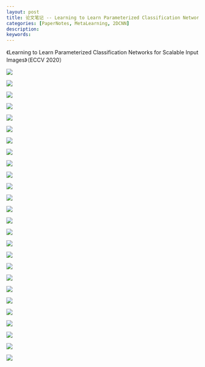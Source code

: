 ```yaml
---
layout: post
title: 论文笔记 -- Learning to Learn Parameterized Classification Networks for Scalable Input Images
categories: [PaperNotes, MetaLearning, 2DCNN]
description: 
keywords: 
---
```


《Learning to Learn Parameterized Classification Networks for Scalable Input Images》（ECCV 2020）

![](/images/ECCV2020_Learning_to_Learn_Parameterized_Classification_Networks_for_Scalable_Input_Images/ECCV2020_Learning_to_Learn_Parameterized_Classification_Networks_for_Scalable_Input_Images-01.png)



![](/images/ECCV2020_Learning_to_Learn_Parameterized_Classification_Networks_for_Scalable_Input_Images/ECCV2020_Learning_to_Learn_Parameterized_Classification_Networks_for_Scalable_Input_Images-02.png)



![](/images/ECCV2020_Learning_to_Learn_Parameterized_Classification_Networks_for_Scalable_Input_Images/ECCV2020_Learning_to_Learn_Parameterized_Classification_Networks_for_Scalable_Input_Images-03.png)



![](/images/ECCV2020_Learning_to_Learn_Parameterized_Classification_Networks_for_Scalable_Input_Images/ECCV2020_Learning_to_Learn_Parameterized_Classification_Networks_for_Scalable_Input_Images-04.png)



![](/images/ECCV2020_Learning_to_Learn_Parameterized_Classification_Networks_for_Scalable_Input_Images/ECCV2020_Learning_to_Learn_Parameterized_Classification_Networks_for_Scalable_Input_Images-05.png)



![](/images/ECCV2020_Learning_to_Learn_Parameterized_Classification_Networks_for_Scalable_Input_Images/ECCV2020_Learning_to_Learn_Parameterized_Classification_Networks_for_Scalable_Input_Images-06.png)



![](/images/ECCV2020_Learning_to_Learn_Parameterized_Classification_Networks_for_Scalable_Input_Images/ECCV2020_Learning_to_Learn_Parameterized_Classification_Networks_for_Scalable_Input_Images-07.png)



![](/images/ECCV2020_Learning_to_Learn_Parameterized_Classification_Networks_for_Scalable_Input_Images/ECCV2020_Learning_to_Learn_Parameterized_Classification_Networks_for_Scalable_Input_Images-08.png)



![](/images/ECCV2020_Learning_to_Learn_Parameterized_Classification_Networks_for_Scalable_Input_Images/ECCV2020_Learning_to_Learn_Parameterized_Classification_Networks_for_Scalable_Input_Images-09.png)



![](/images/ECCV2020_Learning_to_Learn_Parameterized_Classification_Networks_for_Scalable_Input_Images/ECCV2020_Learning_to_Learn_Parameterized_Classification_Networks_for_Scalable_Input_Images-10.png)



![](/images/ECCV2020_Learning_to_Learn_Parameterized_Classification_Networks_for_Scalable_Input_Images/ECCV2020_Learning_to_Learn_Parameterized_Classification_Networks_for_Scalable_Input_Images-11.png)



![](/images/ECCV2020_Learning_to_Learn_Parameterized_Classification_Networks_for_Scalable_Input_Images/ECCV2020_Learning_to_Learn_Parameterized_Classification_Networks_for_Scalable_Input_Images-12.png)



![](/images/ECCV2020_Learning_to_Learn_Parameterized_Classification_Networks_for_Scalable_Input_Images/ECCV2020_Learning_to_Learn_Parameterized_Classification_Networks_for_Scalable_Input_Images-13.png)



![](/images/ECCV2020_Learning_to_Learn_Parameterized_Classification_Networks_for_Scalable_Input_Images/ECCV2020_Learning_to_Learn_Parameterized_Classification_Networks_for_Scalable_Input_Images-14.png)



![](/images/ECCV2020_Learning_to_Learn_Parameterized_Classification_Networks_for_Scalable_Input_Images/ECCV2020_Learning_to_Learn_Parameterized_Classification_Networks_for_Scalable_Input_Images-15.png)



![](/images/ECCV2020_Learning_to_Learn_Parameterized_Classification_Networks_for_Scalable_Input_Images/ECCV2020_Learning_to_Learn_Parameterized_Classification_Networks_for_Scalable_Input_Images-16.png)



![](/images/ECCV2020_Learning_to_Learn_Parameterized_Classification_Networks_for_Scalable_Input_Images/ECCV2020_Learning_to_Learn_Parameterized_Classification_Networks_for_Scalable_Input_Images-17.png)



![](/images/ECCV2020_Learning_to_Learn_Parameterized_Classification_Networks_for_Scalable_Input_Images/ECCV2020_Learning_to_Learn_Parameterized_Classification_Networks_for_Scalable_Input_Images-18.png)



![](/images/ECCV2020_Learning_to_Learn_Parameterized_Classification_Networks_for_Scalable_Input_Images/ECCV2020_Learning_to_Learn_Parameterized_Classification_Networks_for_Scalable_Input_Images-19.png)



![](/images/ECCV2020_Learning_to_Learn_Parameterized_Classification_Networks_for_Scalable_Input_Images/ECCV2020_Learning_to_Learn_Parameterized_Classification_Networks_for_Scalable_Input_Images-20.png)



![](/images/ECCV2020_Learning_to_Learn_Parameterized_Classification_Networks_for_Scalable_Input_Images/ECCV2020_Learning_to_Learn_Parameterized_Classification_Networks_for_Scalable_Input_Images-21.png)



![](/images/ECCV2020_Learning_to_Learn_Parameterized_Classification_Networks_for_Scalable_Input_Images/ECCV2020_Learning_to_Learn_Parameterized_Classification_Networks_for_Scalable_Input_Images-22.png)



![](/images/ECCV2020_Learning_to_Learn_Parameterized_Classification_Networks_for_Scalable_Input_Images/ECCV2020_Learning_to_Learn_Parameterized_Classification_Networks_for_Scalable_Input_Images-23.png)



![](/images/ECCV2020_Learning_to_Learn_Parameterized_Classification_Networks_for_Scalable_Input_Images/ECCV2020_Learning_to_Learn_Parameterized_Classification_Networks_for_Scalable_Input_Images-24.png)



![](/images/ECCV2020_Learning_to_Learn_Parameterized_Classification_Networks_for_Scalable_Input_Images/ECCV2020_Learning_to_Learn_Parameterized_Classification_Networks_for_Scalable_Input_Images-25.png)



![](/images/ECCV2020_Learning_to_Learn_Parameterized_Classification_Networks_for_Scalable_Input_Images/ECCV2020_Learning_to_Learn_Parameterized_Classification_Networks_for_Scalable_Input_Images-26.png)